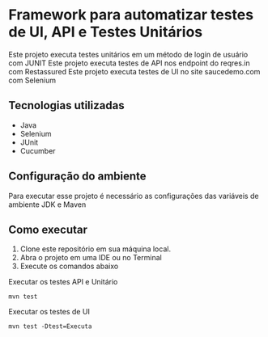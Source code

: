 # Framework para automatizar testes de UI, API e Testes Unitários

Este projeto executa testes unitários em um método de login de usuário com JUNIT
Este projeto executa testes de API nos endpoint do reqres.in com Restassured
Este projeto executa testes de UI no site saucedemo.com com Selenium

## Tecnologias utilizadas
- Java
- Selenium
- JUnit
- Cucumber

## Configuração do ambiente
Para executar esse projeto é necessário as configurações das variáveis de ambiente 
JDK e Maven

## Como executar
1. Clone este repositório em sua máquina local.
2. Abra o projeto em uma IDE ou no Terminal
3. Execute os comandos abaixo


Executar os testes API e Unitário

    mvn test


Executar os testes de UI

    mvn test -Dtest=Executa

